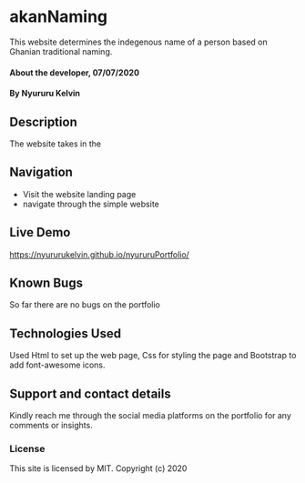 # akanNaming
This website determines the indegenous name of a person based on Ghanian traditional naming.
#### About the developer, 07/07/2020
#### By Nyururu Kelvin
## Description
The website takes in the 
## Navigation
* Visit the website landing page
* navigate through the simple website
## Live Demo
https://nyururukelvin.github.io/nyururuPortfolio/
## Known Bugs
So far there are no bugs on the portfolio
## Technologies Used
Used Html to set up the web page, Css for styling the page and Bootstrap to add font-awesome icons.
## Support and contact details
Kindly reach me through the social media platforms on the portfolio for any comments or insights.
### License
This site is licensed by MIT.
Copyright (c) 2020
